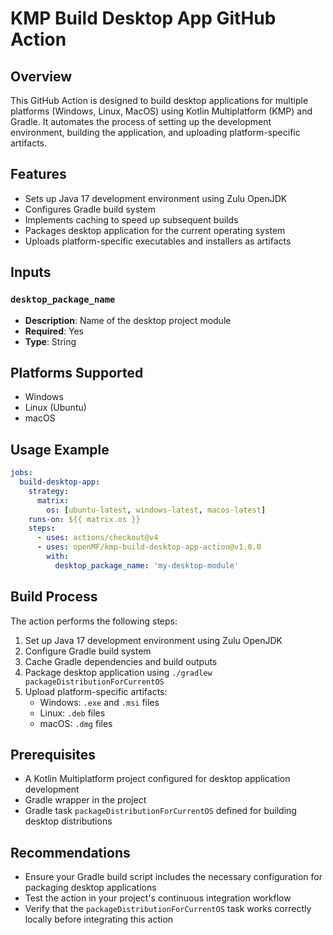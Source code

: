 # KMP Build Desktop App GitHub Action

## Overview

This GitHub Action is designed to build desktop applications for multiple platforms (Windows, Linux, MacOS) using Kotlin Multiplatform (KMP) and Gradle. It automates the process of setting up the development environment, building the application, and uploading platform-specific artifacts.

## Features

- Sets up Java 17 development environment using Zulu OpenJDK
- Configures Gradle build system
- Implements caching to speed up subsequent builds
- Packages desktop application for the current operating system
- Uploads platform-specific executables and installers as artifacts

## Inputs

### `desktop_package_name`
- **Description**: Name of the desktop project module
- **Required**: Yes
- **Type**: String

## Platforms Supported

- Windows
- Linux (Ubuntu)
- macOS

## Usage Example

```yaml
jobs:
  build-desktop-app:
    strategy:
      matrix:
        os: [ubuntu-latest, windows-latest, macos-latest]
    runs-on: ${{ matrix.os }}
    steps:
      - uses: actions/checkout@v4
      - uses: openMF/kmp-build-desktop-app-action@v1.0.0
        with:
          desktop_package_name: 'my-desktop-module'
```

## Build Process

The action performs the following steps:

1. Set up Java 17 development environment using Zulu OpenJDK
2. Configure Gradle build system
3. Cache Gradle dependencies and build outputs
4. Package desktop application using `./gradlew packageDistributionForCurrentOS`
5. Upload platform-specific artifacts:
    - Windows: `.exe` and `.msi` files
    - Linux: `.deb` files
    - macOS: `.dmg` files

## Prerequisites

- A Kotlin Multiplatform project configured for desktop application development
- Gradle wrapper in the project
- Gradle task `packageDistributionForCurrentOS` defined for building desktop distributions

## Recommendations

- Ensure your Gradle build script includes the necessary configuration for packaging desktop applications
- Test the action in your project's continuous integration workflow
- Verify that the `packageDistributionForCurrentOS` task works correctly locally before integrating this action
